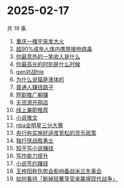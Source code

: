 # 2025-02-17

共 19 条

<!-- BEGIN -->
<!-- 最后更新时间 Mon Feb 17 2025 16:14:36 GMT+0800 (China Standard Time) -->

1. [重庆一楼宇突发大火](https://www.zhihu.com/search?q=重庆一楼宇突发大火)
1. [超90%成年人体内携带接吻病毒](https://www.zhihu.com/search?q=超90%成年人体内携带接吻病毒)
1. [你最意外的一笔收入是什么](https://www.zhihu.com/search?q=你最意外的一笔收入是什么)
1. [你最高光的时刻是什么时候](https://www.zhihu.com/search?q=你最高光的时刻是什么时候)
1. [gen对战hle](https://www.zhihu.com/search?q=gen对战hle)
1. [为什么说猫是液体的](https://www.zhihu.com/search?q=为什么说猫是液体的)
1. [普通人赚钱路子](https://www.zhihu.com/search?q=普通人赚钱路子)
1. [短剧推广躺赚](https://www.zhihu.com/search?q=短剧推广躺赚)
1. [无货源开网店](https://www.zhihu.com/search?q=无货源开网店)
1. [线上兼职推荐](https://www.zhihu.com/search?q=线上兼职推荐)
1. [小说推文](https://www.zhihu.com/search?q=小说推文)
1. [nba全明星三分大赛](https://www.zhihu.com/search?q=nba全明星三分大赛)
1. [央行称实施好适度宽松的货币政策](https://www.zhihu.com/search?q=央行称实施好适度宽松的货币政策)
1. [独行侠战胜勇士](https://www.zhihu.com/search?q=独行侠战胜勇士)
1. [知乎写小说赚钱](https://www.zhihu.com/search?q=知乎写小说赚钱)
1. [写作能力提升](https://www.zhihu.com/search?q=写作能力提升)
1. [小说签约赚钱](https://www.zhihu.com/search?q=小说签约赚钱)
1. [王梓阳称伤势会影响备战米兰冬奥会](https://www.zhihu.com/search?q=王梓阳称伤势会影响备战米兰冬奥会)
1. [如何看待「断掉轻奢享受来赢得现代战争」](https://www.zhihu.com/search?q=如何看待「断掉轻奢享受来赢得现代战争」)

<!-- END -->
